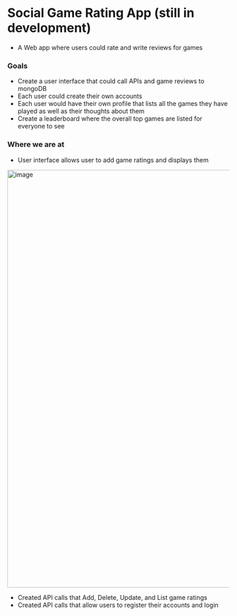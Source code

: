 # Social Game Rating App (still in development)
 * A Web app where users could rate and write reviews for games

### Goals
* Create a user interface that could call APIs and game reviews to mongoDB
* Each user could create their own accounts
* Each user would have their own profile that lists all the games they have played as well as their thoughts about them
* Create a leaderboard where the overall top games are listed for everyone to see

### Where we are at
* User interface allows user to add game ratings and displays them
<img width="947" alt="image" src="https://user-images.githubusercontent.com/72772860/197368545-f3a7bd5b-9df3-40e9-ba4c-10d5229e0ac2.png">

* Created API calls that Add, Delete, Update, and List game ratings
* Created API calls that allow users to register their accounts and login


